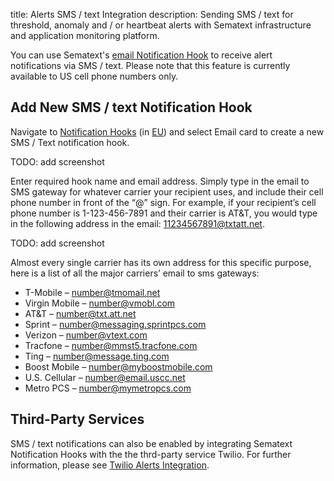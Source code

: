 title: Alerts SMS / text Integration
description: Sending SMS / text for threshold, anomaly and / or heartbeat alerts with Sematext infrastructure and application monitoring platform.

You can use Sematext's [email Notification Hook](https://sematext.com/docs/integration/alerts-email-integration/) to receive alert notifications via SMS / text. Please note that this feature is currently available to US cell phone numbers only.

## Add New SMS / text Notification Hook

Navigate to [Notification Hooks](https://apps.sematext.com/ui/hooks/create) (in [EU](https://apps.eu.sematext.com/ui/hooks/create)) and select Email card to create a new SMS / Text notification hook.

TODO: add screenshot

Enter required hook name and email address. Simply type in the email to SMS gateway for whatever carrier your recipient uses, and include their cell phone number in front of the “@” sign. For example, if your recipient’s cell phone number is 1-123-456-7891 and their carrier is AT&T, you would type in the following address in the email: 11234567891@txtatt.net. 

TODO: add screenshot

Almost every single carrier has its own address for this specific purpose, here is a list of all the major carriers’ email to sms gateways:
- T-Mobile – number@tmomail.net 
- Virgin Mobile – number@vmobl.com
- AT&T – number@txt.att.net
- Sprint – number@messaging.sprintpcs.com
- Verizon – number@vtext.com
- Tracfone – number@mmst5.tracfone.com
- Ting – number@message.ting.com
- Boost Mobile – number@myboostmobile.com
- U.S. Cellular – number@email.uscc.net
- Metro PCS – number@mymetropcs.com

## Third-Party Services
SMS / text notifications can also be enabled by integrating Sematext Notification Hooks with the the thrd-party service Twilio. For further information, please see [Twilio Alerts Integration](https://sematext.com/docs/integration/alerts-twilio-integration).
